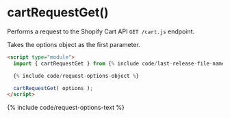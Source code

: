 # cartRequestGet() 

Performs a request to the Shopify Cart API `GET /cart.js` endpoint.

Takes the options object as the first parameter.

```html
<script type="module">
  import { cartRequestGet } from {% include code/last-release-file-name.html asset_url=true %}

  {% include code/request-options-object %}

  cartRequestGet( options );
</script>
```

{% include code/request-options-text %}